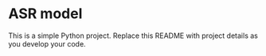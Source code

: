 # ASR model

This is a simple Python project. Replace this README with project details as you develop your code.
